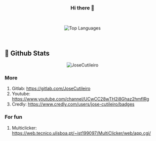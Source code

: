 
<div align="center">
 
### Hi there 👋
  
<br>

![Top Languages](https://github-readme-stats.vercel.app/api/top-langs/?username=JoseCutileiro&layout=compact&theme=dark&langs_count=8)

<br>
</div>

## 🌱 Github Stats

<p align="center"><img src="https://github-readme-streak-stats.herokuapp.com/?user=JoseCutileiro&theme=dark" alt="JoseCutileiro"/></p>

### More

1. Gitlab: https://gitlab.com/JoseCutileiro
2. Youtube: https://www.youtube.com/channel/UCwCC28wTH2i8Ghaz2hmfIRg
3. Credly: https://www.credly.com/users/jose-cutileiro/badges

### For fun

1. Multiclicker: https://web.tecnico.ulisboa.pt/~ist199097/MultiClicker/web/app.cgi/



